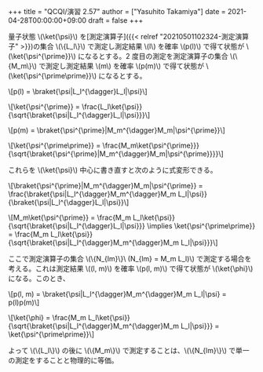 +++
title = "QCQI/演習 2.57"
author = ["Yasuhito Takamiya"]
date = 2021-04-28T00:00:00+09:00
draft = false
+++

量子状態 \\(\ket{\psi}\\) を[測定演算子]({{< relref "20210501102324-測定演算子" >}})の集合 \\(\\{L\_l\\}\\) で測定し測定結果 \\(l\\) を確率 \\(p(l)\\) で得て状態が \\(\ket{\psi^{\prime}}\\) になるとする。2 度目の測定を測定演算子の集合 \\(\\{M\_m\\}\\) で測定し測定結果 \\(m\\) を確率 \\(p(m)\\) で得て状態が \\(\ket{\psi^{\prime\prime}}\\) になるとする。

\\[p(l) = \braket{\psi|L\_l^{\dagger}L\_l|\psi}\\]

\\[\ket{\psi^{\prime}} = \frac{L\_l\ket{\psi}}{\sqrt{\braket{\psi|L\_l^{\dagger}L\_l|\psi}}}\\]

\\[p(m) = \braket{\psi^{\prime}|M\_m^{\dagger}M\_m|\psi^{\prime}}\\]

\\[\ket{\psi^{\prime\prime}} = \frac{M\_m\ket{\psi^{\prime}}}{\sqrt{\braket{\psi^{\prime}|M\_m^{\dagger}M\_m|\psi^{\prime}}}}\\]

これらを \\(\ket{\psi}\\) 中心に書き直すと次のように式変形できる。

\\[\braket{\psi^{\prime}|M\_m^{\dagger}M\_m|\psi^{\prime}} = \frac{\braket{\psi|L\_l^{\dagger}M\_m^{\dagger}M\_m L\_l|\psi}}{\braket{\psi|L\_l^{\dagger}L\_l|\psi}}\\]

\\[M\_m\ket{\psi^{\prime}} = \frac{M\_m L\_l\ket{\psi}}{\sqrt{\braket{\psi|L\_l^{\dagger}L\_l|\psi}}} \implies \ket{\psi^{\prime\prime}} = \frac{M\_m L\_l\ket{\psi}}{\sqrt{\braket{\psi|L\_l^{\dagger}M\_m^{\dagger}M\_m L\_l|\psi}}}\\]

ここで測定演算子の集合 \\(\\{N\_{lm}\\}\ (N\_{lm} = M\_m L\_l)\\) で測定する場合を考える。これは測定結果 \\((l, m)\\) を確率 \\(p(l, m)\\) で得て状態が \\(\ket{\phi}\\) になる。このとき、

\\[p(l, m) = \braket{\psi|L\_l^{\dagger}M\_m^{\dagger}M\_m L\_l|\psi} = p(l)p(m)\\]

\\[\ket{\phi} = \frac{M\_m L\_l\ket{\psi}}{\sqrt{\braket{\psi|L\_l^{\dagger}M\_m^{\dagger}M\_m L\_l|\psi}}} = \ket{\psi^{\prime\prime}}\\]

よって \\(\\{L\_l\\}\\) の後に \\(\\{M\_m\\}\\) で測定することは、\\(\\{N\_{lm}\\}\\) で単一の測定をすることと物理的に等価。
